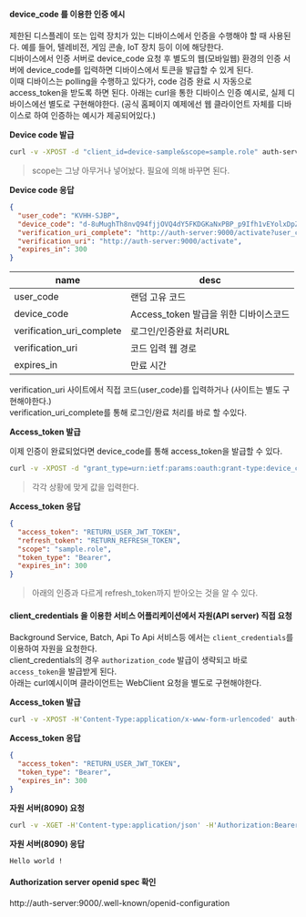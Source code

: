 #### device_code 를 이용한 인증 에시

제한된 디스플레이 또는 입력 장치가 있는 디바이스에서 인증을 수행해야 할 때 사용된다. 예를 들어, 텔레비전, 게임 콘솔, IoT 장치 등이 이에 해당한다.   
디바이스에서 인증 서버로 device_code 요청 후 별도의 웹(모바일웹) 환경의 인증 서버에 device_code를 입력하면 디바이스에서 토큰을 발급할 수 있게 된다.   
이때 디바이스는 polling을 수행하고 있다가, code 검증 완료 시 자동으로 access_token을 받도록 하면 된다.
아래는 curl을 통한 디바이스 인증 예시로, 실제 디바이스에선 별도로 구현해야한다. (공식 홈페이지 예제에선 웹 클라이언트 자체를 디바이스로 하여 인증하는 예시가 제공되어있다.)

**Device code 발급**

```bash
curl -v -XPOST -d "client_id=device-sample&scope=sample.role" auth-server:9000/oauth2/device_authorization
```

> scope는 그냥 아무거나 넣어놨다. 필요에 의해 바꾸면 된다.

**Device code 응답**

```json
{
  "user_code": "KVHH-SJBP",
  "device_code": "d-8uMughTh8nvQ94fjjOVQ4dY5FKDGKaNxPBP_p9Ifh1vEYolxDpZBXFFGKiwsA2GGMOl8mrFyJGKn6un96Dg84V5SAPhaBCQnSQgHfoIED1Ia0o24ETgFdHAJFgncPT",
  "verification_uri_complete": "http://auth-server:9000/activate?user_code=KVHH-SJBP",
  "verification_uri": "http://auth-server:9000/activate",
  "expires_in": 300
}
```

|name| desc                        |
|---|-----------------------------|
|user_code| 랜덤 고유 코드                    |
|device_code| Access_token 발급을 위한 디바이스코드  |
|verification_uri_complete| 로그인/인증완료 처리URL              |
|verification_uri| 코드 입력 웹 경로                  |
|expires_in| 만료 시간                       |

verification_uri 사이트에서 직접 코드(user_code)를 입력하거나 (사이트는 별도 구현해야한다.)   
verification_uri_complete를 통해 로그인/완료 처리를 바로 할 수있다.

**Access_token 발급**

이제 인증이 완료되었다면 device_code를 통해 access_token을 발급할 수 있다.

```bash
curl -v -XPOST -d "grant_type=urn:ietf:params:oauth:grant-type:device_code&device_code=[[device_code]]&client_id=device-sample" auth-server:9000/oauth2/token
```

> 각각 상황에 맞게 값을 입력한다.

**Access_token 응답**

```json
{
  "access_token": "RETURN_USER_JWT_TOKEN",
  "refresh_token": "RETURN_REFRESH_TOKEN",
  "scope": "sample.role",
  "token_type": "Bearer",
  "expires_in": 300
}
```

> 아래의 인증과 다르게 refresh_token까지 받아오는 것을 알 수 있다.

#### client_credentials 을 이용한 서비스 어플리케이션에서 자원(API server) 직접 요청

Background Service, Batch, Api To Api 서비스등 에서는 `client_credentials`를 이용하여 자원을 요청한다.   
client_credentials의 경우 `authorization_code` 발급이 생략되고 바로 `access_token`을 발급받게 된다.   
아래는 curl예시이며 클라이언트는 WebClient 요청을 별도로 구현해야한다.

**Access_token 발급**

```bash
curl -v -XPOST -H'Content-Type:application/x-www-form-urlencoded' auth-server:9000/oauth2/token?grant_type=client_credentials -u'sample:sample'
```

**Access_token 응답**

```json
{
  "access_token": "RETURN_USER_JWT_TOKEN",
  "token_type": "Bearer",
  "expires_in": 300
}
```

**자원 서버(8090) 요청**

```bash
curl -v -XGET -H'Content-type:application/json' -H'Authorization:Bearer {{access_token}}' auth-server:8090/sample
```

**자원 서버(8090) 응답**

```text
Hello world !
```

#### Authorization server openid spec 확인

http://auth-server:9000/.well-known/openid-configuration